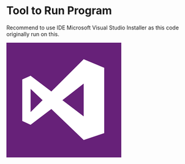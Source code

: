 # Tool to Run Program

Recommend to use IDE Microsoft Visual Studio Installer as this code originally run on this.

![Visual-Studio-Installer.png : IDE tool](https://github.com/BunlongCHEA/ASP.Net_GymManagement/blob/main/Visual-Studio-Installer.png)
